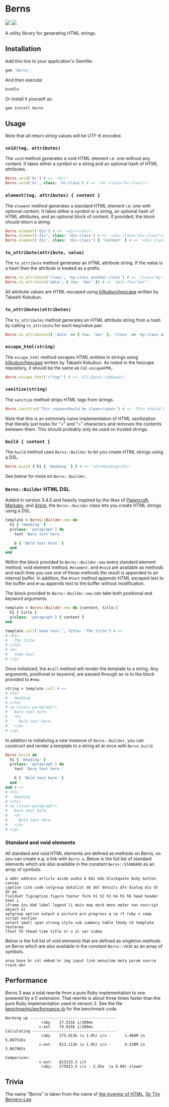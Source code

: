 # Berns

[![](https://badge.fury.io/rb/berns.svg)](https://badge.fury.io/rb/berns)
[![](https://github.com/evanleck/berns/actions/workflows/main.yml/badge.svg)](https://github.com/evanleck/berns/actions/workflows/main.yml)

A utility library for generating HTML strings.

## Installation

Add this line to your application's Gemfile:

``` ruby
gem 'berns'
```

And then execute:

``` sh
bundle
```

Or install it yourself as:

``` sh
gem install berns
```

## Usage

Note that all return string values will be UTF-8 encoded.

### `void(tag, attributes)`

The `void` method generates a void HTML element i.e. one without any content. It
takes either a symbol or a string and an optional hash of HTML attributes.

``` ruby
Berns.void('br') # => '<br>'
Berns.void('br', class: 'br-class') # => '<br class="br-class">'
```

### `element(tag, attributes) { content }`

The `element` method generates a standard HTML element i.e. one with optional
content. It takes either a symbol or a string, an optional hash of HTML
attributes, and an optional block of content. If provided, the block should
return a string.

``` ruby
Berns.element('div') # => '<div></div>'
Berns.element('div', class: 'div-class') # => '<div class="div-class"></div>'
Berns.element('div', class: 'div-class') { 'Content' } # => '<div class="div-class">Content</div>'
```

### `to_attribute(attribute, value)`

The `to_attribute` method generates an HTML attribute string. If the value is a
hash then the attribute is treated as a prefix.

``` ruby
Berns.to_attribute('class', 'my-class another-class') # => 'class="my-class another-class"'
Berns.to_attribute('data', { foo: 'bar' }) # => 'data-foo="bar"'
```

All attribute values are HTML-escaped using [k0kubun/hescape](hescape) written
by Takashi Kokubun.

### `to_attributes(attributes)`

The `to_attributes` method generates an HTML attribute string from a hash by
calling `to_attribute` for each key/value pair.

``` ruby
Berns.to_attributes({ 'data' => { foo: 'bar' }, 'class' => 'my-class another-class' }) # => 'data-foo="bar" class="my-class another-class"'
```

### `escape_html(string)`

The `escape_html` method escapes HTML entities in strings using
[k0kubun/hescape](hescape) written by Takashi Kokubun. As noted in the hescape
repository, it should be the same as `CGI.escapeHTML`.

``` ruby
Berns.escape_html('<"tag"') # => '&lt;&quot;tag&quot;'
```

### `sanitize(string)`

The `sanitize` method strips HTML tags from strings.

``` ruby
Berns.sanitize('This <span>should be clean</span>') # => 'This should be clean'
```

Note that this is an extremely naive implementation of HTML sanitization that
literally just looks for "<" and ">" characters and removes the contents between
them. This should probably only be used on trusted strings.

### `build { content }`

The `build` method uses `Berns::Builder` to let you create HTML strings using a
DSL.

``` ruby
Berns.build { h1 { 'Heading' } } # => '<h1>Heading</h1>'
```

See below for more on `Berns::Builder`.

### `Berns::Builder` HTML DSL

Added in version 3.4.0 and heavily inspired by the likes of
[Papercraft](papercraft), [Markaby](markaby), and [Arbre](arbre), the
`Berns::Builder` class lets you create HTML strings using a DSL.

``` ruby
template = Berns::Builder.new do
  h1 { 'Heading' }
  p(class: 'paragraph') do
    text 'Bare text here.'

    b { 'Bold text here' }
  end
end
```

Within the block provided to `Berns::Builder.new` every standard element method,
void element method, `#element`, and `#void` are available as methods and each
time you use one of those methods the result is appended to an internal buffer.
In addition, the `#text` method appends HTML escaped text to the buffer and
`#raw` appends text to the buffer without modification.

The block provided to `Berns::Builder.new` can take both positional and keyword
arguments.

``` ruby
template = Berns::Builder.new do |content, title:|
  h1 { title }
  p(class: 'paragraph') { content }
end

template.call('Some text.', title: 'The title') # =>
# <h1>
#   The title
# </h1>
# <p>
#   Some text.
# </p>
```

Once initialized, the `#call` method will render the template to a string. Any
arguments, positional or keyword, are passed through as-is to the block provided
to `#new`.

``` ruby
string = template.call # =>
# <h1>
#   Heading
# </h1>
# <p class='paragraph'>
#   Bare text here.
#   <b>
#     Bold text here.
#   </b>
# </p>
```

In addition to initializing a new instance of `Berns::Builder`, you can
construct and render a template to a string all at once with `Berns.build`.

``` ruby
Berns.build do
  h1 { 'Heading' }
  p(class: 'paragraph') do
    text 'Bare text here.'

    b { 'Bold text here' }
  end
end # =>
# <h1>
#   Heading
# </h1>
# <p class='paragraph'>
#   Bare text here.
#   <b>
#     Bold text here.
#   </b>
# </p>
```

### Standard and void elements

All standard and void HTML elements are defined as methods on Berns, so you can
create e.g. a link with `Berns.a`. Below is the full list of standard elements
which are also available in the constant `Berns::STANDARD` as an array of
symbols.

```
a abbr address article aside audio b bdi bdo blockquote body button canvas
caption cite code colgroup datalist dd del details dfn dialog div dl dt em
fieldset figcaption figure footer form h1 h2 h3 h4 h5 h6 head header html i
iframe ins kbd label legend li main map mark menu meter nav noscript object ol
optgroup option output p picture pre progress q rp rt ruby s samp script section
select small span strong style sub summary table tbody td template textarea
tfoot th thead time title tr u ul var video
```

Below is the full list of void elements that are defined as singleton methods on
Berns which are also available in the constant `Berns::VOID` as an array of
symbols.

```
area base br col embed hr img input link menuitem meta param source track wbr
```

## Performance

Berns 3 was a total rewrite from a pure Ruby implementation to one powered by a
C extension. That rewrite is about three times faster than the pure Ruby
implementation used in version 2. See the file
[benchmarks/performance.rb](benchmarks/performance.rb) for the benchmark code.

``` example
Warming up --------------------------------------
                ruby    27.521k i/100ms
               c-ext    74.915k i/100ms
Calculating -------------------------------------
                ruby    275.913k (± 1.0%) i/s -      1.404M in   5.087516s
               c-ext    813.113k (± 1.0%) i/s -      4.120M in   5.067902s

Comparison:
               c-ext:   813113.3 i/s
                ruby:   275913.5 i/s - 2.95x  (± 0.00) slower
```

## Trivia

The name "Berns" is taken from the name of [the inventor of HTML](html), [Sir
Tim Berners-Lee](tim).

<!-- Links -->
[arbre]: https://github.com/activeadmin/arbre
[hescape]: https://github.com/k0kubun/hescape
[html]: https://en.wikipedia.org/wiki/HTML#Development
[markaby]: https://github.com/markaby/markaby
[papercraft]: https://github.com/digital-fabric/papercraft
[tim]: https://en.wikipedia.org/wiki/Tim_Berners-Lee
